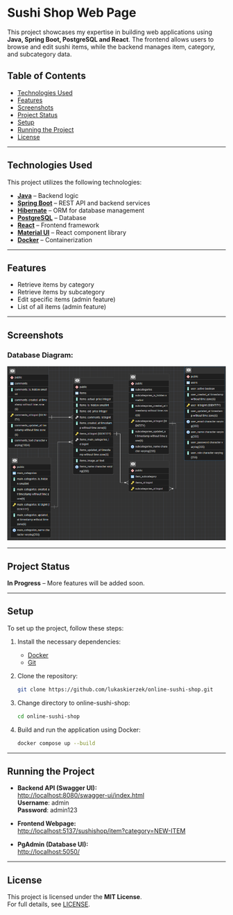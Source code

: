 # Sushi Shop Web Page
This project showcases my expertise in building web applications using **Java, Spring Boot, PostgreSQL and React**. The frontend allows users to browse and edit sushi items, while the backend manages item, category, and subcategory data.

## Table of Contents
- [Technologies Used](#technologies-used)
- [Features](#features)
- [Screenshots](#screenshots)
- [Project Status](#project-status)
- [Setup](#setup)
- [Running the Project](#running-the-project)
- [License](#license)

---

## Technologies Used
This project utilizes the following technologies:
- **[Java](https://www.java.com/)** – Backend logic
- **[Spring Boot](https://spring.io/projects/spring-boot)** – REST API and backend services
- **[Hibernate](https://hibernate.org/)** – ORM for database management
- **[PostgreSQL](https://www.postgresql.org/)** – Database
- **[React](https://react.dev/)** – Frontend framework
- **[Material UI](https://mui.com/material-ui/)** – React component library
- **[Docker](https://www.docker.com/)** – Containerization

---

## Features
- Retrieve items by category  
- Retrieve items by subcategory  
- Edit specific items (admin feature)
- List of all items (admin feature)

---

## Screenshots
### **Database Diagram:**
![SushiShop_database](images/Database_diagram.png)

---

## Project Status
**In Progress** – More features will be added soon.

---

## Setup
To set up the project, follow these steps:

1. Install the necessary dependencies:
    - [Docker](https://docs.docker.com/engine/install/)
    - [Git](https://git-scm.com/downloads)

2. Clone the repository:
   ```bash
   git clone https://github.com/lukaskierzek/online-sushi-shop.git
   ```
   
3. Change directory to online-sushi-shop:
   ```bash
   cd online-sushi-shop
   ```

4. Build and run the application using Docker:
   ```bash
   docker compose up --build
   ```

---

## Running the Project
- **Backend API (Swagger UI):**  
  [http://localhost:8080/swagger-ui/index.html](http://localhost:8080/swagger-ui/index.html)<br/>
  **Username**: admin <br/>
  **Password**: admin123


- **Frontend Webpage:**  
  [http://localhost:5137/sushishop/item?category=NEW-ITEM](http://localhost:4200/sushishop/item?category=NEW-ITEM)


- **PgAdmin (Database UI):**  
  [http://localhost:5050/](http://localhost:5050/)

---

## License
This project is licensed under the **MIT License**.  
For full details, see [LICENSE](LICENSE).

